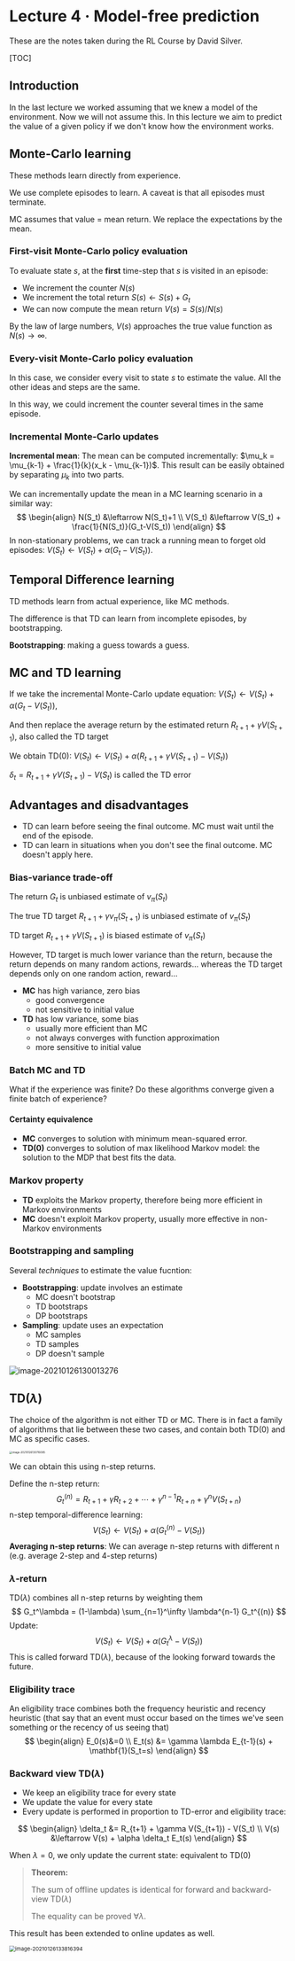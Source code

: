 # Lecture 4 · Model-free prediction

These are the notes taken during the RL Course by David Silver.

[TOC]

## Introduction

In the last lecture we worked assuming that we knew a model of the environment. Now we will not assume this. In this lecture we aim to predict the value of a given policy if we don't know how the environment works.

## Monte-Carlo learning

These methods learn directly from experience.

We use complete episodes to learn. A caveat is that all episodes must terminate.

MC assumes that value = mean return. We replace the expectations by the mean.

### First-visit Monte-Carlo policy evaluation

To evaluate state $s$, at the __first__ time-step that $s$ is visited in an episode:

* We increment the counter $N(s)$
* We increment the total return $S(s) \leftarrow S(s) + G_t$
* We can now compute the mean return $V(s) = S(s)/N(s)$

By the law of large numbers, $V(s)$ approaches the true value function as $N(s) \rightarrow \infty$.

### Every-visit Monte-Carlo policy evaluation

In this case, we consider every visit to state $s$ to estimate the value. All the other ideas and steps are the same.

In this way, we could increment the counter several times in the same episode.

### Incremental Monte-Carlo updates

__Incremental mean__: The mean can be computed incrementally: $\mu_k = \mu_{k-1} + \frac{1}{k}(x_k - \mu_{k-1})$. This result can be easily obtained by separating $\mu_k$ into two parts.

We can incrementally update the mean in a MC learning scenario in a similar way:
$$
\begin{align}
	N(S_t) &\leftarrow N(S_t)+1 \\
	V(S_t) &\leftarrow V(S_t) + \frac{1}{N(S_t)}(G_t-V(S_t))
\end{align}
$$
In non-stationary problems, we can track a running mean to forget old episodes: $V(S_t) \leftarrow V(S_t) + \alpha(G_t-V(S_t))$.

## Temporal Difference learning

TD methods learn from actual experience, like MC methods.

The difference is that TD can learn from incomplete episodes, by bootstrapping.

__Bootstrapping__: making a guess towards a guess.

## MC and TD learning

If we take the incremental Monte-Carlo update equation: $V(S_t) \leftarrow V(S_t) + \alpha(G_t-V(S_t))$,

And then replace the average return by the estimated return $R_{t+1} + \gamma V(S_{t+1})$, also called the TD target

We obtain TD(0): $V(S_t) \leftarrow V(S_t) + \alpha(R_{t+1} + \gamma V(S_{t+1})-V(S_t))$

$\delta_t = R_{t+1} + \gamma V(S_{t+1})-V(S_t)$ is called the TD error

## Advantages and disadvantages

* TD can learn before seeing the final outcome. MC must wait until the end of the episode.
* TD can learn in situations when you don't see the final outcome. MC doesn't apply here.

### Bias-variance trade-off

The return $G_t$ is unbiased estimate of $v_\pi(S_t)$

The true TD target $R_{t+1} + \gamma v_\pi(S_{t+1})$ is unbiased estimate of $v_\pi(S_t)$

TD target $R_{t+1} + \gamma V(S_{t+1})$ is biased estimate of $v_\pi(S_t)$

However, TD target is much lower variance than the return, because the return depends on many random actions, rewards... whereas the TD target depends only on one random action, reward...

* __MC__ has high variance, zero bias
    * good convergence
    * not sensitive to initial value
* __TD__ has low variance, some bias
    * usually more efficient than MC
    * not always converges with function approximation
    * more sensitive to initial value

### Batch MC and TD

What if the experience was finite? Do these algorithms converge given a finite batch of experience?

#### Certainty equivalence

* __MC__ converges to solution with minimum mean-squared error.
* __TD(0)__ converges to solution of max likelihood Markov model: the solution to the MDP that best fits the data.

### Markov property

* __TD__ exploits the Markov property, therefore being more efficient in Markov environments
* __MC__ doesn't exploit Markov property, usually more effective in non-Markov environments

### Bootstrapping and sampling

Several _techniques_ to estimate the value fucntion:

* __Bootstrapping__: update involves an estimate
    * MC doesn't bootstrap
    * TD bootstraps
    * DP bootstraps
* __Sampling__: update uses an expectation
    * MC samples
    * TD samples
    * DP doesn't sample

![image-20210126130013276](/home/pep/Documents/rl/dsrl/Lecture4.assets/image-20210126130013276.png)

## TD($\lambda$)

The choice of the algorithm is not either TD or MC. There is in fact a family of algorithms that lie between these two cases, and contain both TD(0) and MC as specific cases.

<img src="/home/pep/Documents/rl/dsrl/Lecture4.assets/image-20210126130716085.png" alt="image-20210126130716085" style="zoom:33%;" />

We can obtain this using n-step returns.

Define the n-step return:
$$
G_t^{(n)}=R_{t+1} + \gamma R_{t+2} + \cdots + \gamma^{n-1} R_{t+n} + \gamma^n V(S_{t+n})
$$
n-step temporal-difference learning:
$$
V(S_t) \leftarrow V(S_t) + \alpha \left( G_t^{(n)} - V(S_t) \right)
$$
__Averaging n-step returns__: We can average n-step returns with different n (e.g. average 2-step and 4-step returns)

### $\lambda$-return

TD($\lambda$) combines all n-step returns by weighting them
$$
G_t^\lambda = (1-\lambda) \sum_{n=1}^\infty \lambda^{n-1} G_t^{(n)}
$$
Update:
$$
V(S_t) \leftarrow V(S_t) + \alpha \left( G_t^\lambda - V(S_t) \right)
$$
This is called forward TD($\lambda$), because of the looking forward towards the future.

### Eligibility trace

An eligibility trace combines both the frequency heuristic and recency heuristic (that say that an event must occur based on the times we've seen something or the recency of us seeing that)
$$
\begin{align}
E_0(s)&=0 \\
E_t(s) &= \gamma \lambda E_{t-1}(s) + \mathbf{1}(S_t=s)
\end{align}
$$

### Backward view TD($\lambda$)

* We keep an eligibility trace for every state
* We update the value for every state
* Every update is performed in proportion to TD-error and eligibility trace:

$$
\begin{align}
\delta_t &= R_{t+1} + \gamma V(S_{t+1}) - V(S_t) \\
V(s) &\leftarrow V(s) + \alpha \delta_t E_t(s)
\end{align}
$$

When $\lambda = 0$, we only update the current state: equivalent to TD(0)

> __Theorem:__
>
> The sum of offline updates is identical for forward and backward-view TD($\lambda$)
>
> The equality can be proved $\forall \lambda$.

This result has been extended to online updates as well.

<img src="/home/pep/Documents/rl/dsrl/Lecture4.assets/image-20210126133816394.png" alt="image-20210126133816394" style="zoom:67%;" />